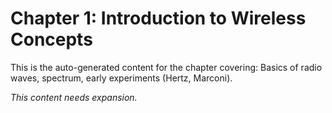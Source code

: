 # Chapter 1: Introduction to Wireless Concepts

This is the auto-generated content for the chapter covering: Basics of radio waves, spectrum, early experiments (Hertz, Marconi).

*This content needs expansion.*